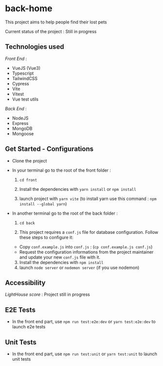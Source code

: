 # back-home

This project aims to help people find their lost pets

Current status of the project : Still in progress

## Technologies used

_Front End_ :

- VueJS (Vue3)
- Typescript
- TailwindCSS
- Cypress
- Vite
- Vitest
- Vue test utils

_Back End_ :

- NodeJS
- Express
- MongoDB
- Mongoose

## Get Started - Configurations

- Clone the project
- In your terminal go to the root of the front folder :

  1. `cd front`

  2. Install the dependencies with `yarn install` or `npm install`
  3. launch project with `yarn vite` (to install yarn use this command : `npm install --global yarn`)

- In another terminal go to the root of the back folder :

  1. `cd back`

  2. This project requires a `conf.js` file for database configuration. Follow these steps to configure it:

  - Copy `conf.example.js` into `conf.js` : (`cp conf.example.js conf.js`)
  - Request the configuration informations from the project maintainer and update your new `conf.js` file with it.

  3. Install the dependencies with `npm install`
  4. launch `node server` or `nodemon server` (if you use nodemon)

## Accessibility

_LightHouse score_ : Project still in progress

## E2E Tests

- In the front end part, use `npm run test:e2e:dev` or `yarn test:e2e:dev` to launch e2e tests

## Unit Tests

- In the front end part, use `npm run test:unit` or `yarn test:unit` to launch unit tests
